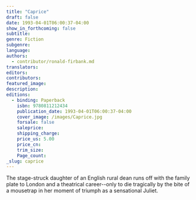 ```yaml
---
title: "Caprice"
draft: false
date: 1993-04-01T06:00:37-04:00
show_in_forthcoming: false
subtitle:
genre: Fiction
subgenre:
language:
authors:
  - contributor/ronald-firbank.md
translators:
editors:
contributors:
featured_image:
description:
editions:
  - binding: Paperback
    isbn: 9780811212434
    publication_date: 1993-04-01T06:00:37-04:00
    cover_image: /images/Caprice.jpg
    forsale: false
    saleprice:
    shipping_charge:
    price_us: 5.00
    price_cn:
    trim_size:
    Page_count:
_slug: caprice
---
```


The stage-struck daughter of an English rural dean runs off with the family plate to London and a theatrical career--only to die tragically by the bite of a mousetrap in her moment of triumph as a sensational Juliet. 

